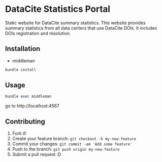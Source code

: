 # DataCite Statistics Portal

Static website for DataCite summary statistics. This website provides summary
statistics from all data centers that use DataCite DOIs. It includes DOIs
registration and resolution.

## Installation

- middleman

```ruby
bundle install
```

## Usage

```ruby
bundle exec middleman
```
go to http://localhost:4567

## Contributing

1. Fork it!
2. Create your feature branch: `git checkout -b my-new-feature`
3. Commit your changes: `git commit -am 'Add some feature'`
4. Push to the branch: `git push origin my-new-feature`
5. Submit a pull request :D
